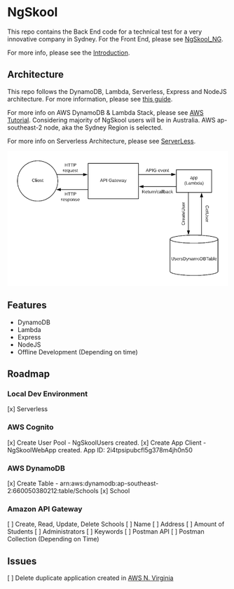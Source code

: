 # NgSkool

This repo contains the Back End code for a technical test for a very innovative company in Sydney. For the Front End, please see [NgSkool_NG](https://github.com/jacktator/NgSkool_NG).

For more info, please see the [Introduction](https://github.com/jacktator/NgSkool_NG).

## Architecture

This repo follows the DynamoDB, Lambda, Serverless, Express and NodeJS architecture. For more information, please see [this guide](https://serverless.com/blog/serverless-express-rest-api/).

For more info on AWS DynamoDB & Lambda Stack, please see [AWS Tutorial](https://aws.amazon.com/getting-started/projects/build-serverless-web-app-lambda-apigateway-s3-dynamodb-cognito/).
Considering majority of NgSkool users will be in Australia. AWS ap-southeast-2 node, aka the Sydney Region is selected.

For more info on Serverless Architecture, please see [ServerLess](https://serverless.com).

![](./assets/architecture.jpg)

## Features

- DynamoDB
- Lambda
- Express
- NodeJS
- Offline Development (Depending on time)

## Roadmap

### Local Dev Environment

[x] Serverless

### AWS Cognito

[x] Create User Pool - NgSkoolUsers created.
[x] Create App Client - NgSkoolWebApp created. App ID: 2i4tpsipubcfl5g378m4jh0n50

### AWS DynamoDB

[x] Create Table - arn:aws:dynamodb:ap-southeast-2:660050380212:table/Schools
[x] School

### Amazon API Gateway

[ ] Create, Read, Update, Delete Schools
[ ] Name
[ ] Address
[ ] Amount of Students
[ ] Administrators
[ ] Keywords
[ ] Postman API
[ ] Postman Collection (Depending on Time)

## Issues

[ ] Delete duplicate application created in [AWS N. Virginia](https://console.aws.amazon.com/lambda/home?region=us-east-1#/applications)
